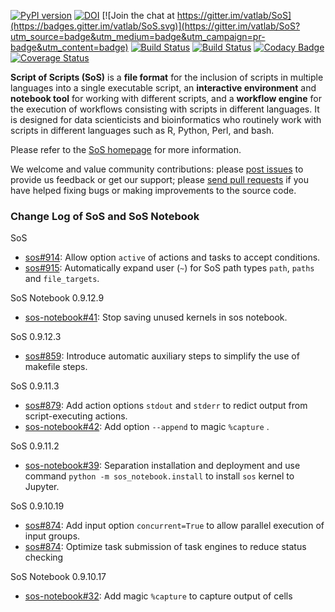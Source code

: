 [![PyPI version](https://badge.fury.io/py/sos.svg)](https://badge.fury.io/py/sos)
[![DOI](https://zenodo.org/badge/DOI/10.5281/zenodo.1185454.svg)](https://doi.org/10.5281/zenodo.1185454)
[![Join the chat at https://gitter.im/vatlab/SoS](https://badges.gitter.im/vatlab/SoS.svg)](https://gitter.im/vatlab/SoS?utm_source=badge&utm_medium=badge&utm_campaign=pr-badge&utm_content=badge)
[![Build Status](https://travis-ci.org/vatlab/SoS.svg?branch=master)](https://travis-ci.org/vatlab/SoS)
[![Build Status](https://ci.appveyor.com/api/projects/status/x092eusa0tta3msw?svg=true
)](https://ci.appveyor.com/project/BoPeng/sos)
[![Codacy Badge](https://api.codacy.com/project/badge/Grade/67b766a827fb491fa473032b4f70ebb7)](https://www.codacy.com/app/BoPeng/SoS?utm_source=github.com&amp;utm_medium=referral&amp;utm_content=vatlab/SOS&amp;utm_campaign=Badge_Grade)
[![Coverage Status](https://coveralls.io/repos/github/vatlab/SOS/badge.svg)](https://coveralls.io/github/vatlab/SOS)

**Script of Scripts (SoS)** is a **file format** for the inclusion of
scripts in multiple languages into a single executable script, an
**interactive environment** and **notebook tool** for working with different scripts, and
a **workflow engine** for the execution of workflows consisting with scripts
in different languages. It is designed for data scienticists and bioinformatics who routinely work with scripts in different languages such as R, Python, Perl, and bash.

Please refer to the [SoS homepage](http://vatlab.github.io/SOS) for more information. 

We welcome and value community contributions: please [post issues](https://github.com/vatlab/SoS/issues) 
to provide us feedback or get our support; please [send pull requests](https://github.com/vatlab/SoS/pulls) 
if you have helped fixing bugs or making improvements to the source code.  

### Change Log of SoS and SoS Notebook

SoS
* [sos#914](https://github.com/vatlab/SoS/issues/914): Allow option `active` of actions and tasks to accept conditions.
* [sos#915](https://github.com/vatlab/SoS/issues/915): Automatically expand user (`~`) for SoS path types `path`, `paths` and `file_targets`.

SoS Notebook 0.9.12.9
* [sos-notebook#41](https://github.com/vatlab/sos-notebook/issues/41): Stop saving unused kernels in sos notebook.

SoS 0.9.12.3
* [sos#859](https://github.com/vatlab/SoS/issues/859): Introduce automatic auxiliary steps to simplify the use of makefile steps.

SoS 0.9.11.3
* [sos#879](https://github.com/vatlab/SoS/issues/879): Add action options `stdout` and `stderr` to redict output from script-executing actions. 
* [sos-notebook#42](https://github.com/vatlab/sos-notebook/issues/42): Add option `--append` to magic `%capture` .

SoS 0.9.11.2
* [sos-notebook#39](https://github.com/vatlab/sos-notebook/issues/39): Separation installation and deployment and use command `python -m sos_notebook.install` to install `sos` kernel to Jupyter.

SoS 0.9.10.19

* [sos#874](https://github.com/vatlab/SoS/issues/874): Add input option `concurrent=True` to allow parallel execution of input groups.
* [sos#874](https://github.com/vatlab/SoS/issues/874): Optimize task submission of task engines to reduce status checking 

SoS Notebook 0.9.10.17

* [sos-notebook#32](https://github.com/vatlab/sos-notebook/issues/32): Add magic `%capture` to capture output of cells 
